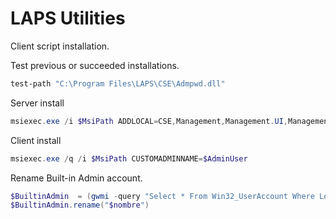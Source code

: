# LAPS Utilities

Client script installation.

Test previous or succeeded installations.
```Powershell
test-path "C:\Program Files\LAPS\CSE\Admpwd.dll"
```
Server install
```Powershell
msiexec.exe /i $MsiPath ADDLOCAL=CSE,Management,Management.UI,Management.PS,Management.ADMX /quiet
```
Client install
```Powershell
msiexec.exe /q /i $MsiPath CUSTOMADMINNAME=$AdminUser 
```
Rename Built-in Admin account.
```Powershell
$BuiltinAdmin  = (gwmi -query "Select * From Win32_UserAccount Where LocalAccount = TRUE AND SID LIKE 'S-1-5%-500'")
$BuiltinAdmin.rename("$nombre")
```
